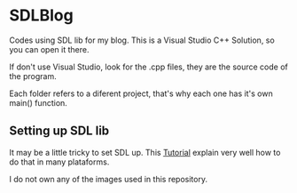 # SDLBlog
Codes using SDL lib for my blog. This is a Visual Studio C++ Solution, so you can open it there.

If don't use Visual Studio, look for the .cpp files, they are the source code of the program.

Each folder refers to a diferent project, that's why each one has it's own main() function.

## Setting up SDL lib
It may be a little tricky to set SDL up. This [Tutorial](http://lazyfoo.net/tutorials/SDL/) explain very well how to do that in many plataforms.

I do not own any of the images used in this repository.
